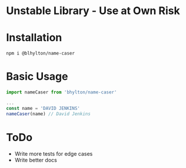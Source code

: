 # Unstable Library - Use at Own Risk

# Installation

```shell
npm i @blhylton/name-caser
```

# Basic Usage

```javascript
import nameCaser from 'bhylton/name-caser'

...
const name = 'DAVID JENKINS'
nameCaser(name) // David Jenkins

```

# ToDo

- Write more tests for edge cases
- Write better docs
